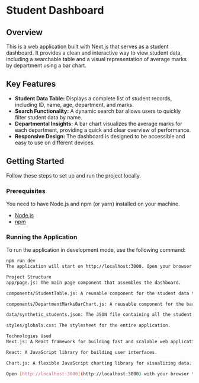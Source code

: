 # Student Dashboard

## Overview

This is a web application built with Next.js that serves as a student dashboard. It provides a clean and interactive way to view student data, including a searchable table and a visual representation of average marks by department using a bar chart.

## Key Features

* **Student Data Table:** Displays a complete list of student records, including ID, name, age, department, and marks.
* **Search Functionality:** A dynamic search bar allows users to quickly filter student data by name.
* **Departmental Insights:** A bar chart visualizes the average marks for each department, providing a quick and clear overview of performance.
* **Responsive Design:** The dashboard is designed to be accessible and easy to use on different devices.

## Getting Started

Follow these steps to set up and run the project locally.

### Prerequisites

You need to have Node.js and npm (or yarn) installed on your machine.

* [Node.js](https://nodejs.org/)
* [npm](https://www.npmjs.com/)

### Running the Application

To run the application in development mode, use the following command:

```bash
npm run dev
The application will start on http://localhost:3000. Open your browser and navigate to this address to view the dashboard.

Project Structure
app/page.js: The main page component that assembles the dashboard.

components/StudentTable.js: A reusable component for the student data table with search functionality.

components/DepartmentMarksBarChart.js: A reusable component for the bar chart visualizing department marks.

data/synthetic_students.json: The JSON file containing all the student data.

styles/globals.css: The stylesheet for the entire application.

Technologies Used
Next.js: A React framework for building fast and scalable web applications.

React: A JavaScript library for building user interfaces.

Chart.js: A flexible JavaScript charting library for visualizing data.

Open [http://localhost:3000](http://localhost:3000) with your browser to see the result.

